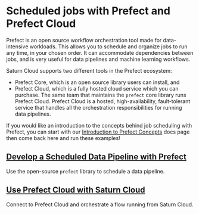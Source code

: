# Scheduled jobs with Prefect and Prefect Cloud

Prefect is an open source workflow orchestration tool made for data-intensive workloads. This allows you to schedule and organize jobs to run any time, in your chosen order. It can accommodate dependencies between jobs, and is very useful for data pipelines and machine learning workflows.

Saturn Cloud supports two different tools in the Prefect ecosystem:
- Prefect Core, which is an open source library users can install, and
- Prefect Cloud, which is a fully hosted cloud service which you can purchase. The same team that maintains the `prefect` core library runs Prefect Cloud. Prefect Cloud is a hosted, high-availability, fault-tolerant service that handles all the orchestration responsibilities for running data pipelines.

If you would like an introduction to the concepts behind job scheduling with Prefect, you can start with our [Introduction to Prefect Concepts](https://saturncloud.io/docs/examples/prefect/prefect_concepts/) docs page then come back here and run these examples!

## [Develop a Scheduled Data Pipeline with Prefect](./01-prefect.ipynb)

Use the open-source `prefect` library to schedule a data pipeline.

## [Use Prefect Cloud with Saturn Cloud](./02-prefect-cloud.ipynb)

Connect to Prefect Cloud and orchestrate a flow running from Saturn Cloud.
